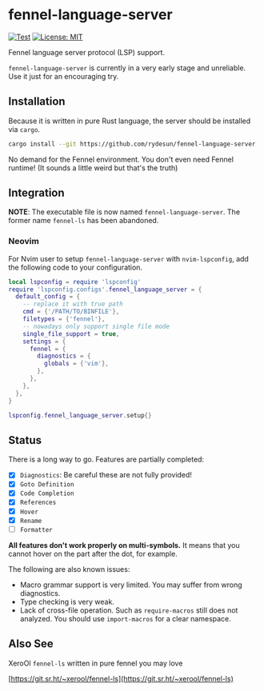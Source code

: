 # fennel-language-server

[![Test](https://github.com/rydesun/fennel-language-server/actions/workflows/test.yaml/badge.svg)](https://github.com/rydesun/fennel-language-server/actions/workflows/test.yaml)
[![License: MIT](https://img.shields.io/badge/License-MIT-blue.svg)](https://github.com/rydesun/fennel-language-server/blob/master/LICENSE)

Fennel language server protocol (LSP) support.

`fennel-language-server` is currently in a very early stage and unreliable.
Use it just for an encouraging try.

## Installation

Because it is written in pure Rust language,
the server should be installed via `cargo`.

```sh
cargo install --git https://github.com/rydesun/fennel-language-server
```

No demand for the Fennel environment. You don't even need Fennel runtime!
(It sounds a little weird but that's the truth)

## Integration

**NOTE**: The executable file is now named `fennel-language-server`.
The former name `fennel-ls` has been abandoned.

### Neovim

For Nvim user to setup `fennel-language-server` with `nvim-lspconfig`,
add the following code to your configuration.

```lua
local lspconfig = require 'lspconfig'
require 'lspconfig.configs'.fennel_language_server = {
  default_config = {
    -- replace it with true path
    cmd = {'/PATH/TO/BINFILE'},
    filetypes = {'fennel'},
    -- nowadays only support single file mode
    single_file_support = true,
    settings = {
      fennel = {
        diagnostics = {
          globals = {'vim'},
        },
      },
    },
  },
}

lspconfig.fennel_language_server.setup{}
```

## Status

There is a long way to go.
Features are partially completed:

- [x] `Diagnostics`: Be careful these are not fully provided!
- [x] `Goto Definition`
- [x] `Code Completion`
- [x] `References`
- [x] `Hover` 
- [x] `Rename` 
- [ ] `Formatter`

**All features don't work properly on multi-symbols.**
It means that you cannot hover on the part after the dot, for example.

The following are also known issues:

- Macro grammar support is very limited.
  You may suffer from wrong diagnostics.
- Type checking is very weak.
- Lack of cross-file operation.
  Such as `require-macros` still does not analyzed.
  You should use `import-macros` for a clear namespace.

## Also See

XeroOl `fennel-ls` written in pure fennel you may love

[https://git.sr.ht/~xerool/fennel-ls](https://git.sr.ht/~xerool/fennel-ls)
